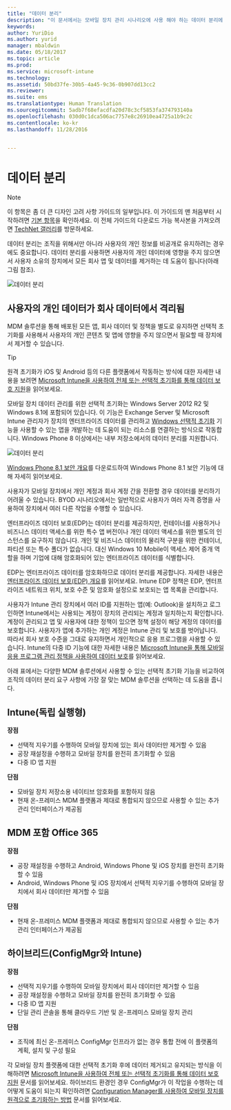 ```yaml
---
title: "데이터 분리"
description: "이 문서에서는 모바일 장치 관리 시나리오에 사용 해야 하는 데이터 분리에 대한 다양한 디자인 고려 사항을 제공합니다."
keywords: 
author: YuriDio
ms.author: yurid
manager: mbaldwin
ms.date: 05/18/2017
ms.topic: article
ms.prod: 
ms.service: microsoft-intune
ms.technology: 
ms.assetid: 50bd37fe-30b5-4a45-9c36-0b907dd13cc2
ms.reviewer: 
ms.suite: ems
ms.translationtype: Human Translation
ms.sourcegitcommit: 5adb7f68efacdfa20d78c3cf5853fa374793140a
ms.openlocfilehash: 030d0c1dca506ac7757e8c26910ea4725a1b9c2c
ms.contentlocale: ko-kr
ms.lasthandoff: 11/28/2016


---
```


# <a name="data-segregation"></a>데이터 분리

>[!NOTE]
>이 항목은 좀 더 큰 디자인 고려 사항 가이드의 일부입니다. 이 가이드의 맨 처음부터 시작하려면 [기본 항목](mdm-design-considerations-guide.md)을 확인하세요. 이 전체 가이드의 다운로드 가능 복사본을 가져오려면 [TechNet 갤러리](https://gallery.technet.microsoft.com/Mobile-Device-Management-7d401582)를 방문하세요.

데이터 분리는 조직을 위해서만 아니라 사용자의 개인 정보를 비공개로 유지하려는 경우에도 중요합니다. 데이터 분리를 사용하면 사용자의 개인 데이터에 영향을 주지 않으면서 사용자 소유의 장치에서 모든 회사 앱 및 데이터를 제거하는 데 도움이 됩니다(아래 그림 참조).

![데이터 분리](./media/MDM_Figure_10.png)

## <a name="users-personal-data-is-isolated-from-companys-data"></a>사용자의 개인 데이터가 회사 데이터에서 격리됨

MDM 솔루션을 통해 배포된 모든 앱, 회사 데이터 및 정책을 별도로 유지하면 선택적 초기화를 사용해서 사용자의 개인 콘텐츠 및 앱에 영향을 주지 않으면서 필요할 때 장치에서 제거할 수 있습니다.

>[!TIP]
> 원격 초기화가 iOS 및 Android 등의 다른 플랫폼에서 작동하는 방식에 대한 자세한 내용을 보려면 [Microsoft Intune을 사용하여 전체 또는 선택적 초기화를 통해 데이터 보호 지원](/intune/deploy-use/use-remote-wipe-to-help-protect-data-using-microsoft-intune)을 읽어보세요.

모바일 장치 데이터 관리를 위한 선택적 초기화는 Windows Server 2012 R2 및 Windows 8.1에 포함되어 있습니다. 이 기능은 Exchange Server 및 Microsoft Intune 관리자가 장치의 엔터프라이즈 데이터를 관리하고 [Windows 선택적 초기화](https://technet.microsoft.com/library/dn486874.aspx) 기능을 사용할 수 있는 앱을 개발하는 데 도움이 되는 리소스를 연결하는 방식으로 작동합니다.  Windows Phone 8 이상에서는 내부 저장소에서의 데이터 분리를 지원합니다.

![데이터 분리](./media/MDM_Figure_11.png)

[Windows Phone 8.1 보안 개요](http://www.microsoft.com/download/details.aspx?id=42509)를 다운로드하여 Windows Phone 8.1 보안 기능에 대해 자세히 읽어보세요.

사용자가 모바일 장치에서 개인 계정과 회사 계정 간을 전환할 경우 데이터를 분리하기 어려울 수 있습니다. BYOD 시나리오에서는 일반적으로 사용자가 여러 자격 증명을 사용하여 장치에서 여러 다른 작업을 수행할 수 있습니다.

엔터프라이즈 데이터 보호(EDP)는 데이터 분리를 제공하지만, 컨테이너를 사용하거나 비즈니스 데이터 액세스를 위한 특수 앱 버전이나 개인 데이터 액세스를 위한 별도의 인스턴스를 요구하지 않습니다. 개인 및 비즈니스 데이터의 물리적 구분을 위한 컨테이너, 파티션 또는 특수 폴더가 없습니다. 대신 Windows 10 Mobile이 액세스 제어 중개 역할을 하며 기업에 대해 암호화되어 있는 엔터프라이즈 데이터를 식별합니다.

EDP는 엔터프라이즈 데이터를 암호화하므로 데이터 분리를 제공합니다. 자세한 내용은 [엔터프라이즈 데이터 보호(EDP) 개요](https://technet.microsoft.com/library/dn985838.aspx)를 읽어보세요. Intune EDP 정책은 EDP, 엔터프라이즈 네트워크 위치, 보호 수준 및 암호화 설정으로 보호되는 앱 목록을 관리합니다.

사용자가 Intune 관리 장치에서 여러 ID를 지원하는 앱(예: Outlook)을 설치하고 로그인하면 Intune에서는 사용되는 계정이 장치의 관리되는 계정과 일치하는지 확인합니다. 계정이 관리되고 앱 및 사용자에 대한 정책이 있으면 정책 설정이 해당 계정의 데이터를 보호합니다. 사용자가 앱에 추가하는 개인 계정은 Intune 관리 및 보호를 벗어납니다. 따라서 회사 보호 수준을 그대로 유지하면서 개인적으로 응용 프로그램을 사용할 수 있습니다. Intune의 다중 ID 기능에 대한 자세한 내용은 [Microsoft Intune을 통해 모바일 응용 프로그램 관리 정책을 사용하여 데이터 보호](/intune/deploy-use/configure-and-deploy-mobile-application-management-policies-in-the-microsoft-intune-console)를 읽어보세요.

아래 표에서는 다양한 MDM 솔루션에서 사용할 수 있는 선택적 초기화 기능을 비교하여 조직의 데이터 분리 요구 사항에 가장 잘 맞는 MDM 솔루션을 선택하는 데 도움을 줍니다.

## <a name="intune-standalone"></a>Intune(독립 실행형)

**장점**

- 선택적 지우기를 수행하여 모바일 장치에 있는 회사 데이터만 제거할 수 있음
- 공장 재설정을 수행하고 모바일 장치를 완전히 초기화할 수 있음
- 다중 ID 앱 지원

**단점**

- 모바일 장치 저장소용 네이티브 암호화를 포함하지 않음
- 현재 온-프레미스 MDM 플랫폼과 제대로 통합되지 않으므로 사용할 수 있는 추가 관리 인터페이스가 제공됨

## <a name="office-365-with-mdm"></a>MDM 포함 Office 365

**장점**

- 공장 재설정을 수행하고 Android, Windows Phone 및 iOS 장치를 완전히 초기화할 수 있음
- Android, Windows Phone 및 iOS 장치에서 선택적 지우기를 수행하여 모바일 장치에서 회사 데이터만 제거할 수 있음

**단점**

- 현재 온-프레미스 MDM 플랫폼과 제대로 통합되지 않으므로 사용할 수 있는 추가 관리 인터페이스가 제공됨

## <a name="hybrid-intune-with-configmgr"></a>하이브리드(ConfigMgr와 Intune)

**장점**

- 선택적 지우기를 수행하여 모바일 장치에서 회사 데이터만 제거할 수 있음
- 공장 재설정을 수행하고 모바일 장치를 완전히 초기화할 수 있음
- 다중 ID 앱 지원
- 단일 관리 콘솔을 통해 클라우드 기반 및 온-프레미스 모바일 장치 관리

**단점**

- 조직에 최신 온-프레미스 ConfigMgr 인프라가 없는 경우 통합 전에 이 플랫폼의 계획, 설치 및 구성 필요

각 모바일 장치 플랫폼에 대한 선택적 초기화 후에 데이터 제거되고 유지되는 방식을 이해하려면 [Microsoft Intune을 사용하여 전체 또는 선택적 초기화를 통해 데이터 보호 지원](/intune/deploy-use/use-remote-wipe-to-help-protect-data-using-microsoft-intune) 문서를 읽어보세요. 하이브리드 환경인 경우 ConfigMgr가 이 작업을 수행하는 데 어떻게 도움이 되는지 확인하려면 [Configuration Manager를 사용하여 모바일 장치를 원격으로 초기화하는 방법](https://technet.microsoft.com/library/dn956981.aspx) 문서를 읽어보세요.

